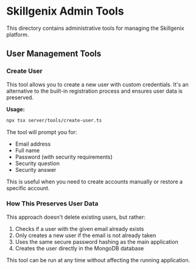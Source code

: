 # Skillgenix Admin Tools

This directory contains administrative tools for managing the Skillgenix platform.

## User Management Tools

### Create User

This tool allows you to create a new user with custom credentials. It's an alternative to the built-in registration process and ensures user data is preserved.

**Usage:**

```bash
npx tsx server/tools/create-user.ts
```

The tool will prompt you for:
- Email address
- Full name
- Password (with security requirements)
- Security question
- Security answer

This is useful when you need to create accounts manually or restore a specific account.

### How This Preserves User Data

This approach doesn't delete existing users, but rather:
1. Checks if a user with the given email already exists
2. Only creates a new user if the email is not already taken
3. Uses the same secure password hashing as the main application
4. Creates the user directly in the MongoDB database

This tool can be run at any time without affecting the running application.